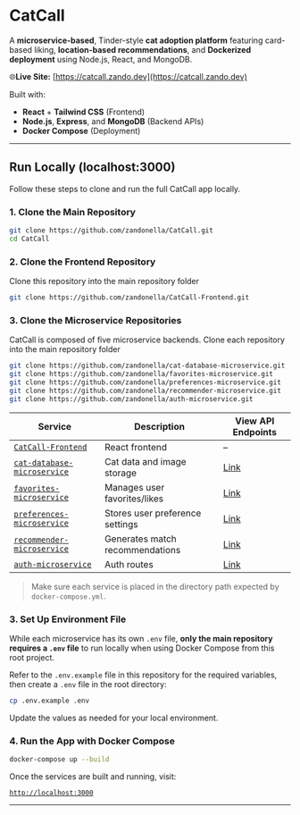 # CatCall

A **microservice-based**, Tinder-style **cat adoption platform** featuring
card-based liking, **location-based recommendations**, and **Dockerized
deployment** using Node.js, React, and MongoDB.

🌐**Live Site:** [https://catcall.zando.dev](https://catcall.zando.dev)

Built with:

- **React** + **Tailwind CSS** (Frontend)
- **Node.js**, **Express**, and **MongoDB** (Backend APIs)
- **Docker Compose** (Deployment)

---

## Run Locally (localhost:3000)

Follow these steps to clone and run the full CatCall app locally.

### 1. Clone the Main Repository

```bash
git clone https://github.com/zandonella/CatCall.git
cd CatCall
```

### 2. Clone the Frontend Repository

Clone this repository into the main repository folder

```bash
git clone https://github.com/zandonella/CatCall-Frontend.git
```

### 3. Clone the Microservice Repositories

CatCall is composed of five microservice backends. Clone each repository into
the main repository folder

```bash
git clone https://github.com/zandonella/cat-database-microservice.git
git clone https://github.com/zandonella/favorites-microservice.git
git clone https://github.com/zandonella/preferences-microservice.git
git clone https://github.com/zandonella/recommender-microservice.git
git clone https://github.com/zandonella/auth-microservice.git
```

| Service                                                                                | Description                     | View API Endpoints                                                        |
| -------------------------------------------------------------------------------------- | ------------------------------- | ------------------------------------------------------------------------- |
| [`CatCall-Frontend`](https://github.com/zandonella/CatCall-Frontend)                   | React frontend                  | –                                                                         |
| [`cat-database-microservice`](https://github.com/zandonella/cat-database-microservice) | Cat data and image storage      | [Link](https://github.com/zandonella/cat-database-microservice#endpoints) |
| [`favorites-microservice`](https://github.com/zandonella/favorites-microservice)       | Manages user favorites/likes    | [Link](https://github.com/zandonella/favorites-microservice#endpoints)    |
| [`preferences-microservice`](https://github.com/zandonella/preferences-microservice)   | Stores user preference settings | [Link](https://github.com/zandonella/preferences-microservice#endpoints)  |
| [`recommender-microservice`](https://github.com/zandonella/recommender-microservice)   | Generates match recommendations | [Link](https://github.com/zandonella/recommender-microservice#endpoints)  |
| [`auth-microservice`](https://github.com/zandonella/auth-microservice)                 | Auth routes                     | [Link](https://github.com/zandonella/auth-microservice#endpoints)         |

> Make sure each service is placed in the directory path expected by
> `docker-compose.yml`.

### 3. Set Up Environment File

While each microservice has its own `.env` file, **only the main repository
requires a `.env` file** to run locally when using Docker Compose from this root
project.

Refer to the `.env.example` file in this repository for the required variables,
then create a `.env` file in the root directory:

```bash
cp .env.example .env
```

Update the values as needed for your local environment.

### 4. Run the App with Docker Compose

```bash
docker-compose up --build
```

Once the services are built and running, visit:

[`http://localhost:3000`](http://localhost:3000)

---
